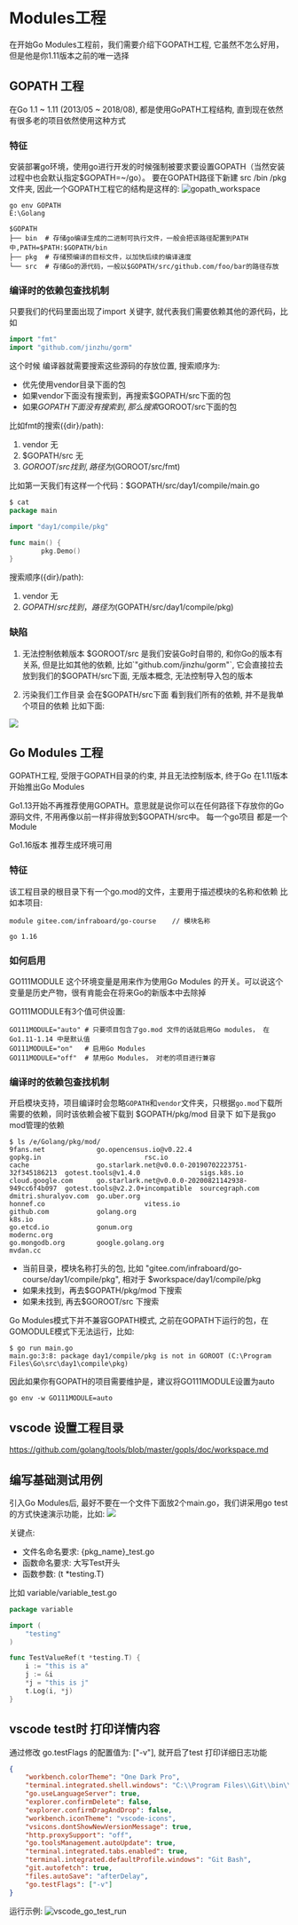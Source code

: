 # Modules工程

在开始Go Modules工程前，我们需要介绍下GOPATH工程, 它虽然不怎么好用，但是他是你1.11版本之前的唯一选择

## GOPATH 工程

在Go 1.1 ~ 1.11 (2013/05 ~ 2018/08), 都是使用GoPATH工程结构, 直到现在依然有很多老的项目依然使用这种方式

### 特征

安装部署go环境，使用go进行开发的时候强制被要求要设置GOPATH（当然安装过程中也会默认指定$GOPATH=~/go）。 要在GOPATH路径下新建 src /bin /pkg文件夹,
因此一个GOPATH工程它的结构是这样的:
![gopath_workspace](../../image/gopath_workspace.png)

```
go env GOPATH
E:\Golang
```

```
$GOPATH
├── bin  # 存储go编译生成的二进制可执行文件，一般会把该路径配置到PATH中,PATH=$PATH:$GOPATH/bin
├── pkg  # 存储预编译的目标文件，以加快后续的编译速度 
└── src  # 存储Go的源代码，一般以$GOPATH/src/github.com/foo/bar的路径存放
```

### 编译时的依赖包查找机制

只要我们的代码里面出现了import 关键字, 就代表我们需要依赖其他的源代码，比如
```go
import "fmt"
import "github.com/jinzhu/gorm"
```

这个时候 编译器就需要搜索这些源码的存放位置, 搜索顺序为:
+ 优先使用vendor目录下面的包
+ 如果vendor下面没有搜索到，再搜索$GOPATH/src下面的包
+ 如果$GOPATH下面没有搜索到, 那么搜索$GOROOT/src下面的包

比如fmt的搜索({dir}/path):
1. vendor 无
2. $GOPATH/src 无
3. $GOROOT/src 找到, 路径为($GOROOT/src/fmt)

比如第一天我们有这样一个代码：$GOPATH/src/day1/compile/main.go
```go
$ cat  
package main

import "day1/compile/pkg"

func main() {
        pkg.Demo()
}
```

搜索顺序({dir}/path):
1. vendor 无
2. $GOPATH/src 找到，路径为($GOPATH/src/day1/compile/pkg)

### 缺陷

1. 无法控制依赖版本
$GOROOT/src 是我们安装Go时自带的, 和你Go的版本有关系, 但是比如其他的依赖, 比如`"github.com/jinzhu/gorm"`, 它会直接拉去放到我们的$GOPATH/src下面, 无版本概念, 无法控制导入包的版本

2. 污染我们工作目录
会在$GOPATH/src下面 看到我们所有的依赖, 并不是我单个项目的依赖
比如下面:

![](../../image/vscode_open_workspace.png)

## Go Modules 工程

GOPATH工程, 受限于GOPATH目录的约束, 并且无法控制版本, 终于Go 在1.11版本开始推出Go Modules 

Go1.13开始不再推荐使用GOPATH。意思就是说你可以在任何路径下存放你的Go源码文件, 不用再像以前一样非得放到$GOPATH/src中。 每一个go项目 都是一个 Module

Go1.16版本 推荐生成环境可用

### 特征

该工程目录的根目录下有一个go.mod的文件，主要用于描述模块的名称和依赖 比如本项目:
```
module gitee.com/infraboard/go-course    // 模块名称

go 1.16
```

### 如何启用

GO111MODULE 这个环境变量是用来作为使用Go Modules 的开关。可以说这个变量是历史产物，很有肯能会在将来Go的新版本中去除掉

GO111MODULE有3个值可供设置:
```
GO111MODULE="auto" # 只要项目包含了go.mod 文件的话就启用Go modules， 在Go1.11-1.14 中是默认值
GO111MODULE="on"   # 启用Go Modules
GO111MODULE="off"  # 禁用Go Modules， 对老的项目进行兼容
```

### 编译时的依赖包查找机制

开启模块支持，项目编译时会忽略`GOPATH`和`vendor`文件夹，只根据`go.mod`下载所需要的依赖，同时该依赖会被下载到 $GOPATH/pkg/mod 目录下
如下是我go mod管理的依赖
```
$ ls /e/Golang/pkg/mod/
9fans.net             go.opencensus.io@v0.22.4                            gopkg.in                          rsc.io
cache                 go.starlark.net@v0.0.0-20190702223751-32f345186213  gotest.tools@v1.4.0               sigs.k8s.io
cloud.google.com      go.starlark.net@v0.0.0-20200821142938-949cc6f4b097  gotest.tools@v2.2.0+incompatible  sourcegraph.com
dmitri.shuralyov.com  go.uber.org                                         honnef.co                         vitess.io
github.com            golang.org                                          k8s.io
go.etcd.io            gonum.org                                           modernc.org
go.mongodb.org        google.golang.org                                   mvdan.cc
```

+ 当前目录，模块名称打头的包, 比如  "gitee.com/infraboard/go-course/day1/compile/pkg", 相对于 $workspace/day1/compile/pkg
+ 如果未找到，再去$GOPATH/pkg/mod 下搜索
+ 如果未找到, 再去$GOROOT/src 下搜索

Go Modules模式下并不兼容GOPATH模式, 之前在GOPATH下运行的包，在GOMODULE模式下无法运行，比如:
```
$ go run main.go
main.go:3:8: package day1/compile/pkg is not in GOROOT (C:\Program Files\Go\src\day1\compile\pkg)
```

因此如果你有GOPATH的项目需要维护是，建议将GO111MODULE设置为auto
```
go env -w GO111MODULE=auto
```


## vscode 设置工程目录

https://github.com/golang/tools/blob/master/gopls/doc/workspace.md

## 编写基础测试用例

引入Go Modules后, 最好不要在一个文件下面放2个main.go，我们讲采用go test的方式快速演示功能，比如:
![](../../image/go_test_file.png)

关键点:
+ 文件名命名要求: {pkg_name}_test.go
+ 函数命名要求: 大写Test开头
+ 函数参数: (t *testing.T)

比如 variable/variable_test.go
```go
package variable

import (
	"testing"
)

func TestValueRef(t *testing.T) {
	i := "this is a"
	j := &i
	*j = "this is j"
	t.Log(i, *j)
}
```


## vscode test时 打印详情内容

通过修改 go.testFlags 的配置值为: ["-v"], 就开启了test 打印详细日志功能

```json
{
    "workbench.colorTheme": "One Dark Pro",
    "terminal.integrated.shell.windows": "C:\\Program Files\\Git\\bin\\bash.exe",
    "go.useLanguageServer": true,
    "explorer.confirmDelete": false,
    "explorer.confirmDragAndDrop": false,
    "workbench.iconTheme": "vscode-icons",
    "vsicons.dontShowNewVersionMessage": true,
    "http.proxySupport": "off",
    "go.toolsManagement.autoUpdate": true,
    "terminal.integrated.tabs.enabled": true,
    "terminal.integrated.defaultProfile.windows": "Git Bash",
    "git.autofetch": true,
    "files.autoSave": "afterDelay",
    "go.testFlags": ["-v"]
}
```

运行示例:
![vscode_go_test_run](../../image/vscode_go_test_run.png)
